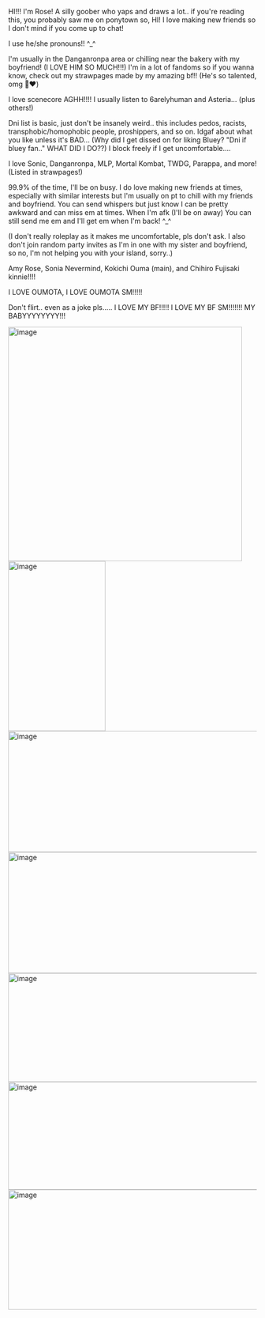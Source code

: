 HI!!! I'm Rose! A silly goober who yaps and draws a lot.. if you're reading this, you probably saw me on ponytown so, HI! I love making new friends so I don't mind if you come up to chat! 


I use he/she pronouns!! ^_^

I'm usually in the Danganronpa area or chilling near the bakery with my boyfriend! (I LOVE HIM SO MUCH!!!) 
I'm in a lot of fandoms so if you wanna know, check out my strawpages made by my amazing bf!! (He's so talented, omg 🥺❤️) 

I love scenecore AGHH!!!! I usually listen to 6arelyhuman and Asteria... (plus others!) 

Dni list is basic, just don't be insanely weird.. this includes pedos, racists, transphobic/homophobic people, proshippers, and so on. Idgaf about what you like unless it's BAD... (Why did I get dissed on for liking Bluey? "Dni if bluey fan.." WHAT DID I DO??) I block freely if I get uncomfortable....

I love Sonic, Danganronpa, MLP, Mortal Kombat, TWDG, Parappa, and more! (Listed in strawpages!)

99.9% of the time, I'll be on busy. I do love making new friends at times, especially with similar interests but I'm usually on pt to chill with my friends and boyfriend. You can send whispers but just know I can be pretty awkward and can miss em at times. When I'm afk (I'll be on away) You can still send me em and I'll get em when I'm back! ^_^

(I don't really roleplay as it makes me uncomfortable, pls don't ask. I also don't join random party invites as I'm in one with my sister and boyfriend, so no, I'm not helping you with your island, sorry..)

Amy Rose, Sonia Nevermind, Kokichi Ouma (main), and Chihiro Fujisaki kinnie!!!!

I LOVE OUMOTA, I LOVE OUMOTA SM!!!!!

Don't flirt.. even as a joke pls..... I LOVE MY BF!!!!! I LOVE MY BF SM!!!!!!! MY BABYYYYYYYY!!!


<img width="474" height="474" alt="image" src="https://github.com/user-attachments/assets/d65cc53c-4e68-4137-bbf0-5f9ac51d68c6" />
<img width="197" height="344" alt="image" src="https://github.com/user-attachments/assets/4a640ae6-d3ce-42f1-9b38-de39d5c77a22" />


<img width="1194" height="245" alt="image" src="https://github.com/user-attachments/assets/49e8a641-bdf1-400c-9372-e3df10c4cc79" />

<img width="1195" height="245" alt="image" src="https://github.com/user-attachments/assets/7ab8e557-a752-4cc3-8480-389872fa1dbc" />

<img width="1084" height="220" alt="image" src="https://github.com/user-attachments/assets/7d6b9638-3f4e-4407-8ce7-14de2013a65c" />

<img width="1080" height="218" alt="image" src="https://github.com/user-attachments/assets/af5ec570-6a7b-4e0e-a9f5-a261bda7cb82" />

<img width="1200" height="243" alt="image" src="https://github.com/user-attachments/assets/a3a2b5d9-e391-4f1b-b90c-3a046d6ec67e" />
